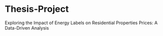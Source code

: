# Thesis-Project
Exploring the Impact of Energy Labels on Residential Properties Prices: A Data-Driven Analysis
